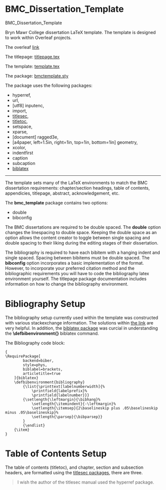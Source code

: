 # BMC_Dissertation_Template
BMC_Dissertation_Template

Bryn Mawr College dissertation LaTeX template. The template is designed to work within Overleaf projects.

The overleaf [link](https://www.overleaf.com/read/tdmvhyzkkrch)

The titlepage:
[titlepage.tex](https://github.com/cacsphysics/BMC_Dissertation_Template/blob/main/titlepage.tex)

The template:
[template.tex](https://github.com/cacsphysics/BMC_Dissertation_Template/blob/main/template.tex)

The package:
[bmctemplate.sty](https://github.com/cacsphysics/BMC_Dissertation_Template/blob/main/bmctemplate.sty)

The package uses the following packages: 
- hyperref, 
- url, 
- [utf8] inputenc, 
- import, 
- [titlesec](https://ctan.org/pkg/titlesec?lang=en), 
- [titletoc](https://ctan.org/pkg/titlesec?lang=en), 
- setspace, 
- xparse, 
- [document] ragged3e, 
- [a4paper, left=1.5in, right=1in, top=1in, bottom=1in] geometry,
- xcolor, 
- indentfirst
- caption
- subcaption
- [biblatex](https://ctan.org/pkg/biblatex)

---
The template sets many of the LaTeX environments to match the BMC dissertation requirements: chapter/section headings, table of contents, appendicies, titlepage, abstract, acknowledgement, etc.

The **bmc_template** package contains two options:
- double
- bibconfig

The BMC dissertations are required to be double spaced. The **double** option changes the linespacing to double space. Keeping the double space as an option allows the content creator to toggle between single spacing and double spacing to their liking during the editing stages of their dissertation.

The bibliography is required to have each bibitem with a hanging indent and single spaced. Spacing between bibitems must be double spaced. The **bibconfig** option incorporates a basic implementation of the format. However, to incorporate your preferred citation method and the bibliographic requirements you will have to code the bibliography latex environment yourself. The titlepage package documentation includes information on how to change the bibliography environment.


# Bibliography Setup
The bibliography setup currently used within the template was constructed with various stackexchange information. The solutions within [the link](https://tex.stackexchange.com/questions/400644/no-hanging-indent-with-biblatex-in-bibliography) are very helpful. In addition, the [biblatex package](https://ctan.org/pkg/biblatex) was curcial in understanding the **\defbibenvironment{}** biblatex command.

The Bibliography code block:
```
{
\RequirePackage[
        backend=biber,
        style=phys,
        biblabel=brackets,
        articletitle=true
    ]{biblatex}
    \defbibenvironment{bibliography}
        {\list{\printtext[labelnumberwidth]{%
            \printfield{labelprefix}%
            \printfield{labelnumber}}}
        {\setlength{\leftmargin}{\bibhang}%
            \setlength{\itemindent}{-\leftmargin}%
            \setlength{\itemsep}{2\baselineskip plus .05\baselineskip minus .05\baselineskip}%
            \setlength{\parsep}{\bibparsep}}
        }
        {\endlist}
    {\item}
}
```

# Table of Contents Setup
The table of contents (titletoc), and chapter, section and subsection headers, are formatted using the [titlesec packages](https://ctan.org/pkg/titlesec?lang=en), there are three. 
> I wish the author of the titlesec manual used the hyperref package.


